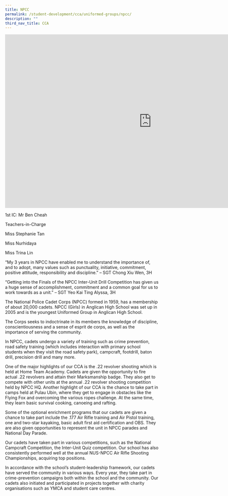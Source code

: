 ```yaml
---
title: NPCC
permalink: /student-development/cca/uniformed-groups/npcc/
description: ""
third_nav_title: CCA
---
```

<iframe allowfullscreen="true" height="569" width="960" frameborder="0" src="https://docs.google.com/presentation/d/e/2PACX-1vRgsrzOQUYp919hcct4_YF4zCnYn6Uo5LjDn8I6Bm6S48BjdJnsXtahBcEnrxXqQ5uTBU0xZOpvd_-k/embed?start=false&amp;loop=false&amp;delayms=3000"></iframe>

1st IC: Mr Ben Cheah

Teachers-in-Charge  

Miss Stephanie Tan

Miss Nurhidaya

Miss Trina Lin

  

  

“My 3 years in NPCC have enabled me to understand the importance of, and to adopt, many values such as punctuality, initiative, commitment, positive attitude, responsibility and discipline.” – SGT Chong Xiu Wen, 3H

“Getting into the Finals of the NPCC Inter-Unit Drill Competition has given us a huge sense of accomplishment, commitment and a common goal for us to work towards as a unit.” – SGT Yeo Kai Ting Alyssa, 3H

  

The National Police Cadet Corps (NPCC) formed in 1959, has a membership of about 20,000 cadets. NPCC (Girls) in Anglican High School was set up in 2005 and is the youngest Uniformed Group in Anglican High School.

The Corps seeks to indoctrinate in its members the knowledge of discipline, conscientiousness and a sense of esprit de corps, as well as the importance of serving the community.

  

In NPCC, cadets undergo a variety of training such as crime prevention, road safety training (which includes interaction with primary school students when they visit the road safety park), campcraft, footdrill, baton drill, precision drill and many more.

  

One of the major highlights of our CCA is the .22 revolver shooting which is held at Home Team Academy. Cadets are given the opportunity to fire actual .22 revolvers and attain their Marksmanship badge. They also get to compete with other units at the annual .22 revolver shooting competition held by NPCC HQ. Another highlight of our CCA is the chance to take part in camps held at Pulau Ubin, where they get to engage in obstacles like the Flying Fox and overcoming the various ropes challenge. At the same time, they learn basic survival cooking, canoeing and rafting.

  

Some of the optional enrichment programs that our cadets are given a chance to take part include the .177 Air Rifle training and Air Pistol training, one and two-star kayaking, basic adult first aid certification and OBS. They are also given opportunities to represent the unit in NPCC parades and National Day Parade.

  

Our cadets have taken part in various competitions, such as the National Campcraft Competition, the Inter-Unit Quiz competition. Our school has also consistently performed well at the annual NUS-NPCC Air Rifle Shooting Championships, acquiring top positions.

  

In accordance with the school’s student-leadership framework, our cadets have served the community in various ways. Every year, they take part in crime-prevention campaigns both within the school and the community. Our cadets also initiated and participated in projects together with charity organisations such as YMCA and student care centres.